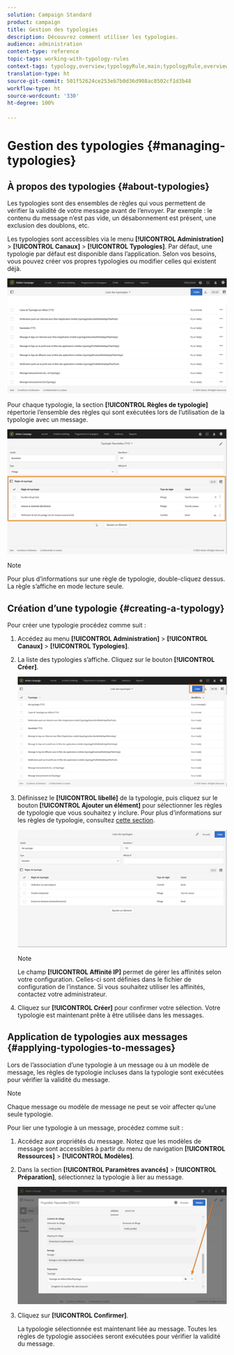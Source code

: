 ```yaml
---
solution: Campaign Standard
product: campaign
title: Gestion des typologies
description: Découvrez comment utiliser les typologies.
audience: administration
content-type: reference
topic-tags: working-with-typology-rules
context-tags: typology,overview;typologyRule,main;typologyRule,overview
translation-type: ht
source-git-commit: 501f52624ce253eb7b0d36d908ac8502cf1d3b48
workflow-type: ht
source-wordcount: '330'
ht-degree: 100%

---
```



# Gestion des typologies {#managing-typologies}

## À propos des typologies {#about-typologies}

Les typologies sont des ensembles de règles qui vous permettent de vérifier la validité de votre message avant de l’envoyer. Par exemple : le contenu du message n’est pas vide, un désabonnement est présent, une exclusion des doublons, etc.

Les typologies sont accessibles via le menu **[!UICONTROL Administration]** > **[!UICONTROL Canaux]** > **[!UICONTROL Typologies]**. Par défaut, une typologie par défaut est disponible dans l’application. Selon vos besoins, vous pouvez créer vos propres typologies ou modifier celles qui existent déjà.

![](assets/typologies-list.png)

Pour chaque typologie, la section **[!UICONTROL Règles de typologie]** répertorie l’ensemble des règles qui sont exécutées lors de l’utilisation de la typologie avec un message.

![](assets/typology_typo-rule-list.png)

>[!NOTE]
>
>Pour plus d’informations sur une règle de typologie, double-cliquez dessus. La règle s’affiche en mode lecture seule.

## Création d’une typologie {#creating-a-typology}

Pour créer une typologie procédez comme suit :

1. Accédez au menu **[!UICONTROL Administration]** > **[!UICONTROL Canaux]** > **[!UICONTROL Typologies]**.

1. La liste des typologies s’affiche. Cliquez sur le bouton **[!UICONTROL Créer]**.

   ![](assets/typologies-create.png)

1. Définissez le **[!UICONTROL libellé]** de la typologie, puis cliquez sur le bouton **[!UICONTROL Ajouter un élément]** pour sélectionner les règles de typologie que vous souhaitez y inclure. Pour plus d’informations sur les règles de typologie, consultez [cette section](../../sending/using/managing-typology-rules.md).

   ![](assets/typology_addrules.png)

   >[!NOTE]
   >
   >Le champ **[!UICONTROL Affinité IP]** permet de gérer les affinités selon votre configuration. Celles-ci sont définies dans le fichier de configuration de l’instance. Si vous souhaitez utiliser les affinités, contactez votre administrateur.

1. Cliquez sur **[!UICONTROL Créer]** pour confirmer votre sélection. Votre typologie est maintenant prête à être utilisée dans les messages.

## Application de typologies aux messages {#applying-typologies-to-messages}

Lors de l’association d’une typologie à un message ou à un modèle de message, les règles de typologie incluses dans la typologie sont exécutées pour vérifier la validité du message.

>[!NOTE]
>
>Chaque message ou modèle de message ne peut se voir affecter qu’une seule typologie.

Pour lier une typologie à un message, procédez comme suit :

1. Accédez aux propriétés du message. Notez que les modèles de message sont accessibles à partir du menu de navigation **[!UICONTROL Ressources]** > **[!UICONTROL Modèles]**.

1. Dans la section **[!UICONTROL Paramètres avancés]** > **[!UICONTROL Préparation]**, sélectionnez la typologie à lier au message.

   ![](assets/typology_message.png)

1. Cliquez sur **[!UICONTROL Confirmer]**.

   La typologie sélectionnée est maintenant liée au message. Toutes les règles de typologie associées seront exécutées pour vérifier la validité du message.

